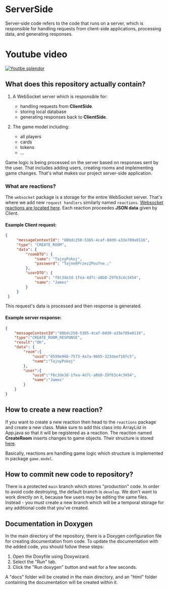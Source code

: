 # ServerSide
Server-side code refers to the code that runs on a server, which is responsible for handling requests from client-side applications, processing data, and generating responses. 

# Youtube video
[![Youtbe splendor](http://img.youtube.com/vi/BrBzrBPXHg4/0.jpg)](http://www.youtube.com/watch?v=BrBzrBPXHg4 "Splendor")

## What does this repository actually contain?
1. A WebSocket server which is responsible for:
   * handling requests from **ClientSide**.
   * storing local database
   * generating responses back to **ClientSide**.

2. The game model including:
   * all players
   * cards
   * tokens
   * ...

Game logic is being processed on the server based on responses sent by the user. That includes adding users, creating rooms and implementing game changes.
That's what makes our project server-side application.


### What are reactions?
The `websocket` package is a storage for the entire WebSocket server. That's where we add new `request handlers` similarly named `reactions`.
[Websocket reactions are located here](src/main/java/com/github/splendor_mobile_game/websocket/handlers/reactions).
Each reaction proceedes **JSON data** given by Client. 

#### Example Client request:


```json
{
     "messageContextId": "80bdc250-5365-4caf-8dd9-a33e709a0116",
     "type": "CREATE_ROOM",
     "data": {
         "roomDTO": {
             "name": "TajnyPokoj",
             "password": "Tajne6Przez2Poufne.;"
         },
         "userDTO": {
             "uuid": "f8c3de3d-1fea-4d7c-a8b0-29f63c4c3454",
             "name": "James"
         }
     }
 }
```

This request's data is processed and then response is generated.

#### Example server response:

```json 
{
    "messageContextId":"80bdc250-5365-4caf-8dd9-a33e709a0116",
    "type":"CREATE_ROOM_RESPONSE",
    "result":"OK",
    "data": {
        "room":{
            "uuid":"0599e96b-7573-4a7a-9605-323dee718fc5",
            "name":"TajnyPokoj"
        },
        "user":{
            "uuid":"f8c3de3d-1fea-4d7c-a8b0-29f63c4c3454",
            "name":"James"
        }
    }
}
```

## How to create a new reaction?
If you want to create a new reaction then head to the `reactions` package and create a new class. Make sure to add this class into ArrayList in App.java so that it will be registered as a reaction.
The reaction named **CreateRoom** inserts changes to game objects. Their structure is stored [here](src/main/java/com/github/splendor_mobile_game/game/model).

Basically, reactions are handling game logic which structure is implemented in package `game.model`.


## How to commit new code to repository?

There is a protected `main` branch which stores "production" code. 
In order to avoid code destroying, the default branch is `develop`. We don't want to work directly on it, because few users may be editing the same files.
Instead - you must create a new branch which will be a temporal storage for any additional code that you've created.

## Documentation in Doxygen
In the main directory of the repository, there is a Doxygen configuration file for creating documentation from code. To update the documentation with the added code, you should follow these steps:

1. Open the Doxyfile using Doxywizard.
2. Select the "Run" tab.
3. Click the "Run doxygen" button and wait for a few seconds.

A "docs" folder will be created in the main directory, and an "html" folder containing the documentation will be created within it.
